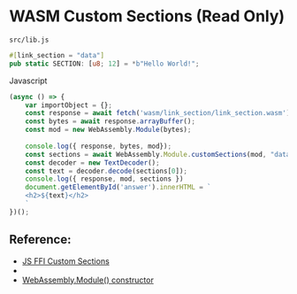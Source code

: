 # WASM Custom Sections (Read Only)

`src/lib.js`
```rust
#[link_section = "data"]
pub static SECTION: [u8; 12] = *b"Hello World!";
```

Javascript
```javascript
(async () => {
    var importObject = {};
    const response = await fetch('wasm/link_section/link_section.wasm');
    const bytes = await response.arrayBuffer();
    const mod = new WebAssembly.Module(bytes);
    
    console.log({ response, bytes, mod});
    const sections = await WebAssembly.Module.customSections(mod, "data");
    const decoder = new TextDecoder();
    const text = decoder.decode(sections[0]);
    console.log({ response, mod, sections })
    document.getElementById('answer').innerHTML = `
    <h2>${text}</h2>
    `
})();
```

<div id="answer"></div>

## Reference:
- [JS FFI Custom Sections](https://rustwasm.github.io/docs/book/reference/js-ffi.html#custom-sections)
- []()
- [WebAssembly.Module() constructor](https://developer.mozilla.org/en-US/docs/Web/JavaScript/Reference/Global_Objects/WebAssembly/Module/Module)
<script>
(async () => {
    var importObject = {};
    const response = await fetch('wasm/link_section/link_section.wasm');
    const bytes = await response.arrayBuffer();
    const mod = new WebAssembly.Module(bytes);
    
    console.log({ response, bytes, mod});
    const sections = await WebAssembly.Module.customSections(mod, "data");
    const decoder = new TextDecoder();
    const text = decoder.decode(sections[0]);
    console.log({ response, mod, sections })
    document.getElementById('answer').innerHTML = `
    <h2>${text}</h2>
    `
})();
</script>
